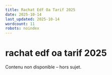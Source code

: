 ```yaml
---
title: Rachat Edf Oa Tarif 2025
date: 2025-10-14
last_updated: 2025-10-14
wordcount: 11
robots: noindex
---
```


# rachat edf oa tarif 2025

Contenu non disponible – hors sujet.